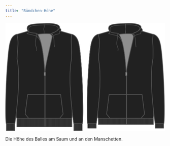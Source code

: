 ```yaml
---
title: "Bündchen-Höhe"
---
```


![Bündchen-Höhe](ribbingheight.svg)

Die Höhe des Balles am Saum und an den Manschetten.




